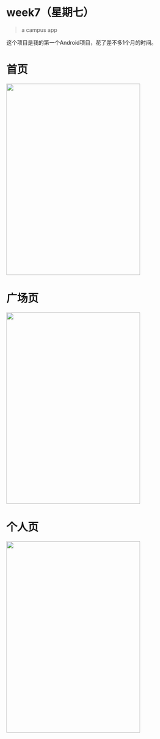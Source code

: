 # week7（星期七）
>a campus app

这个项目是我的第一个Android项目，花了差不多1个月的时间。

# 首页
<img src="http://i.imgur.com/eICJg1g.jpg" width="350" height=500>

# 广场页
<img src="http://i.imgur.com/PNafHXV.jpg" width="350" height=500>

# 个人页
<img src="http://i.imgur.com/CT9UwXh.jpg" width="350" height=500>
